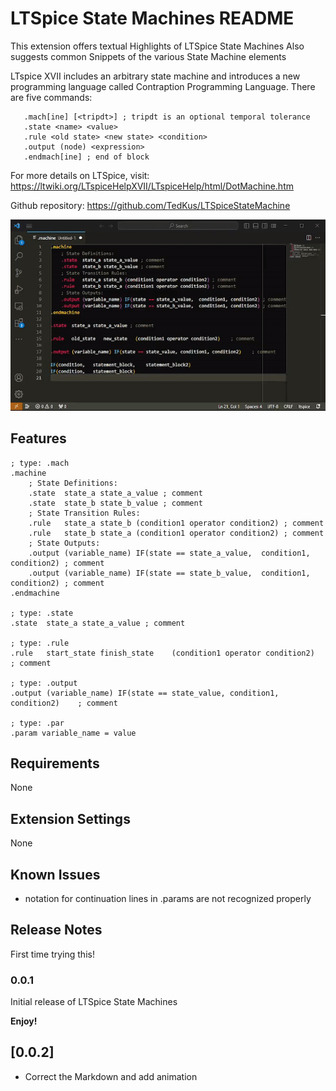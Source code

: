 # LTSpice State Machines README

This extension offers textual Highlights of LTSpice State Machines
Also suggests common Snippets of the various State Machine elements

LTspice XVII includes an arbitrary state machine and introduces a new programming language called Contraption Programming Language. There are five commands:
```ltspice
   .mach[ine] [<tripdt>] ; tripdt is an optional temporal tolerance
   .state <name> <value>
   .rule <old state> <new state> <condition>
   .output (node) <expression>
   .endmach[ine] ; end of block
```

For more details on LTSpice, visit: https://ltwiki.org/LTspiceHelpXVII/LTspiceHelp/html/DotMachine.htm

Github repository:
https://github.com/TedKus/LTSpiceStateMachine


![Alt text](ltspice_language.gif)

## Features

```ltspice
; type: .mach
.machine
    ; State Definitions:
    .state	state_a	state_a_value ; comment
    .state	state_b	state_b_value ; comment
    ; State Transition Rules:
    .rule	state_a	state_b	(condition1 operator condition2) ; comment
    .rule	state_b	state_a	(condition1 operator condition2) ; comment
    ; State Outputs:
    .output	(variable_name)	IF(state == state_a_value,	condition1,	condition2) ; comment
    .output	(variable_name)	IF(state == state_b_value,	condition1,	condition2) ; comment
.endmachine

; type: .state
.state	state_a	state_a_value ; comment

; type: .rule
.rule	start_state	finish_state 	(condition1 operator condition2)	; comment

; type: .output
.output	(variable_name)	IF(state == state_value, condition1, condition2) 	; comment

; type: .par
.param variable_name = value

```

## Requirements

None
## Extension Settings

None
## Known Issues

+ notation for continuation lines in .params are not recognized properly
## Release Notes

First time trying this!

### 0.0.1

Initial release of LTSpice State Machines

**Enjoy!**
## [0.0.2]

- Correct the Markdown and add animation

